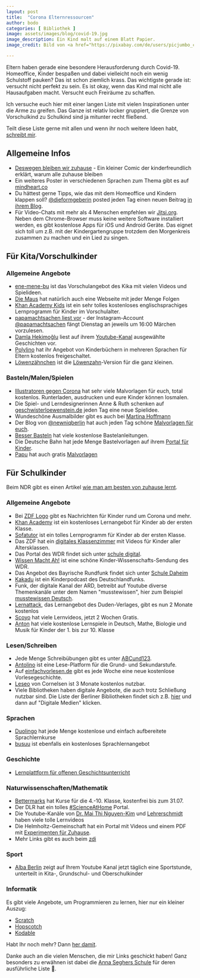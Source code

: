 ```yaml
---
layout: post
title:  "Corona Elternressourcen"
author: bodo
categories: [ Bibliothek ]
image: assets/images/blog/covid-19.jpg
image_description: Ein Kind malt auf einem Blatt Papier.
image_credit: Bild von <a href="https://pixabay.com/de/users/picjumbo_com-2130229/">Pixabay</a>

---
```

Eltern haben gerade eine besondere Herausforderung durch Covid-19. Homeoffice,
Kinder bespaßen und dabei vielleicht noch ein wenig Schulstoff pauken? Das ist
schon ziemlich krass. Das wichtigste gerade ist: versucht nicht perfekt zu
sein. Es ist okay, wenn das Kind mal nicht alle Hausaufgaben macht. Versucht
euch Freiräume zu schaffen.

Ich versuche euch hier mit einer langen Liste mit vielen
Inspirationen unter die Arme zu greifen. Das Ganze ist relativ locker gruppiert, die Grenze von
Vorschulkind zu Schulkind sind ja mitunter recht fließend.

Teilt diese Liste gerne mit allen und wenn ihr noch weitere Ideen habt, [schreibt mir](/contact).

## Allgemeine Infos

* [Deswegen bleiben wir zuhause](https://www.instagram.com/p/B9weIRAoRMI/?igshid=phs4d7szuaj9) - Ein kleiner Comic der kinderfreundlich erklärt, warum alle zuhause bleiben
* Ein weiteres Poster in verschiedenen Sprachen zum Thema gibt es auf [mindheart.co](https://www.mindheart.co/descargables)
* Du hättest gerne Tipps, wie das mit dem Homeoffice und Kindern klappen soll? [@dieformgeberin](https://www.instagram.com/dieformgeberin/) posted jeden Tag einen neuen Beitrag [in ihrem Blog](https://dieformgeber.com/homeoffice-guideline/).
* Für Video-Chats mit mehr als 4 Menschen empfehlen wir [Jitsi.org](https://meet.jit.si/). Neben dem Chrome-Browser muss keine weitere Software installiert werden, es gibt kostenlose Apps für iOS und Android Geräte. Das eignet sich toll um z.B. mit der Kindergartengruppe trotzdem den Morgenkreis zusammen zu machen und ein Lied zu singen.

## Für Kita/Vorschulkinder

### Allgemeine Angebote

* [ene-mene-bu](https://www.kika.de/ene-mene-bu/index.html) ist das Vorschulangebot des Kika mit vielen Videos und Spielideen.
* [Die Maus](https://www.wdrmaus.de/) hat natürlich auch eine Webseite mit jeder Menge Folgen
* [Khan Academy Kids](https://learn.khanacademy.org/khan-academy-kids/) ist ein sehr tolles kostenloses englischsprachiges Lernprogramm für Kinder im Vorschulalter.
* [papamachtsachen liest vor](https://www.instagram.com/p/B9yaXP6IoxB/?igshid=bb0eybdbmezo) - der Instagram-Account [@papamachtsachen](https://www.instagram.com/papamachtsachen/) fängt Dienstag an jeweils um 16:00 Märchen vorzulesen.
* [Damla Hekimoğlu](https://twitter.com/_DamlaHekimoglu) liest auf ihrem [Youtube-Kanal](https://www.youtube.com/damlahekimoglu) ausgewählte Geschichten vor.
* [Polylino](https://www.polylino.de/neuigkeiten/coronakrise-polylino-offen-fuer-alle-kinder/) hat ihr Angebot von Kinderbüchern in mehreren Sprachen für Eltern kostenlos freigeschaltet.
* [Löwenzähnchen](https://www.zdf.de/kinder/loewenzaehnchen) ist die [Löwenzahn](https://www.zdf.de/kinder/loewenzahn)-Version für die ganz kleinen.

### Basteln/Malen/Spielen

* [Illustratoren gegen Corona](http://www.illustratoren-gegen-corona.de/) hat sehr viele Malvorlagen für euch, total kostenlos. Runterladen, ausdrucken und eure Kinder können losmalen.
* Die Spiel- und Lerndesignerinnen Anne & Ruth schenken auf [geschwisterloewenstein.de](https://www.geschwisterloewenstein.de/) jeden Tag eine neue Spielidee.
* Wundeschöne Ausmalbilder gibt es auch bei [Martina Hoffmann](https://stiftundpapier.de/portfolio_page/coloringpictures/)
* Der Blog von [@newniqberlin](https://instagram.com/newniqberlin/) hat auch jeden Tag schöne [Malvorlagen für euch](https://www.newniq.com/allgemein/malvorlagen-fuer-kinder-gegen-den-corona-kollar/).
* [Besser Basteln](http://besserbasteln.de/) hat viele kostenlose Bastelanleitungen.
* Die Deutsche Bahn hat jede Menge Bastelvorlagen auf ihrem [Portal für Kinder](https://www.olis-bahnwelt.de/spiele-und-basteln).
* [Papu](https://papustories.com/) hat auch gratis [Malvorlagen](https://papustories.com/pages/coloring-pages)

## Für Schulkinder

Beim NDR gibt es einen Artikel [wie man am besten von zuhause lernt](https://www.ndr.de/ratgeber/So-klappt-Lernen-von-zu-Hause-am-besten,faqlernenzuhause100.html). 

### Allgemeine Angebote

* Bei [ZDF Logo](https://www.zdf.de/kinder/logo) gibt es Nachrichten für Kinder rund um Corona und mehr.
* [Khan Academy](https://de.khanacademy.org/) ist ein kostenloses Lernangebot für Kinder ab der ersten Klasse.
* [Sofatutor](https://www.sofatutor.com/) ist ein tolles Lernprogramm für Kinder ab der ersten Klasse.
* Das ZDF hat ein [digitales Klassenzimmer](https://www.zdf.de/wissen/schulersatzprogramm-100.html) mit Videos für Kinder aller Altersklassen.
* Das Portal des WDR findet sich unter [schule digital](https://www1.wdr.de/schule/digital/unterrichtsmaterial/index.html).
* [Wissen Macht Ah!](https://kinder.wdr.de/tv/wissen-macht-ah/) ist eine schöne Kinder-Wissenschafts-Sendung des WDR.
* Das Angebot des Bayrische Rundfunk findet sich unter [Schule Daheim](https://www.br.de/mediathek/rubriken/themenseite-schule-daheim-100)
* [Kakadu](https://www.kakadu.de/) ist ein Kinderpodcast des Deutschlandfunks.
* Funk, der digitale Kanal der ARD, betreibt auf Youtube diverse Themenkanäle unter dem Namen "musstewissen", hier zum Beispiel [musstewissen Deutsch](https://www.youtube.com/channel/UCzOHLoNwbebvEkn7y6x-EWA?reload=9&sub_confirmation=1).
* [Lernattack](https://learnattack.de/corona), das Lernangebot des Duden-Verlages, gibt es nun 2 Monate kostenlos
* [Scoyo](https://www-de.scoyo.com/) hat viele Lernvideos, jetzt 2 Wochen Gratis.
* [Anton](https://anton.app/de/) hat viele kostenlose Lernspiele in Deutsch, Mathe, Biologie und Musik für Kinder der 1. bis zur 10. Klasse

### Lesen/Schreiben

* Jede Menge Schreibübungen gibt es unter [ABCund123](https://www.abcund123.de/mein-verruecktes-nachfahrheft/).
* [Antolino](https://antolin.westermann.de/) ist eine Lese-Platform für die Grund- und Sekundarstufe.
* Auf [einfachvorlesen.de](https://www.einfachvorlesen.de/) gibt es jede Woche eine neue kostenlose Vorlesegeschichte.
* [Leseo](https://www.cornelsen.de/empfehlungen/lesen) von Cornelsen ist 3 Monate kostenlos nutzbar.
* Viele Bibliotheken haben digitale Angebote, die auch trotz Schließung nutzbar sind. Die Liste der Berliner Bibliotheken findet sich z.B. [hier](https://voebb.de) und dann auf "Digitale Medien" klicken.

### Sprachen

* [Duolingo](https://www.duolingo.com/) hat jede Menge kostenlose und einfach aufbereitete Sprachlernkurse
* [busuu](https://www.busuu.com/de) ist ebenfalls ein kostenloses Sprachlernangebot

### Geschichte

* [Lernplattform für offenen Geschichtsunterricht](https://segu-geschichte.de/)

### Naturwissenschaften/Mathematik

* [Bettermarks](https://de.bettermarks.com/) hat Kurse für die 4.-10. Klasse, kostenfrei bis zum 31.07.
* Der DLR hat ein tolles [#ScienceAtHome](https://www.dlr.de/next/desktopdefault.aspx/tabid-15440/) Portal.
* Die Youtube-Kanäle von [Dr. Mai Thi Nguyen-Kim](https://www.youtube.com/c/maiLab) und [Lehrerschmidt](https://www.youtube.com/channel/UCy0FxMgGUlRnkxCoNZUNRQQ) haben viele tolle Lernvideos
* Die Helmholtz-Gemeinschaft hat ein Portal mit Videos und einem PDF mit [Experimenten für Zuhause](https://www.helmholtz.de/index.php?id=5360).
* Mehr Links gibt es auch beim [zdi](https://www.zdi-portal.de/mint-trotz-corona-linkliste-fuer-zuhause/)

### Sport

* [Alba Berlin](https://www.albaberlin.de/news/details/reaktion-auf-coronavirus-alba-berlin-startet-taegliche-digitale-sportstunde-fuer-kinder-und-jugendlic/) zeigt auf Ihrem Youtube Kanal jetzt täglich eine Sportstunde, unterteilt in Kita-, Grundschul- und Oberschulkinder

### Informatik

Es gibt viele Angebote, um Programmieren zu lernen, hier nur ein kleiner Auszug:

* [Scratch](https://scratch.mit.edu/)
* [Hopscotch](https://www.gethopscotch.com/)
* [Kodable](https://www.kodable.com/)

Habt Ihr noch mehr? Dann [her damit](/contact).

Danke auch an die vielen Menschen, die mir Links geschickt haben! Ganz besonders zu erwähnen ist dabei die [Anna Seghers Schule](https://www.anna-seghers-schule.de/?view=article&id=224:gev-sammelt-vorschl%C3%A4ge-f%C3%BCr-digitale-lernangbote&catid=68) für deren ausführliche Liste 💚.
